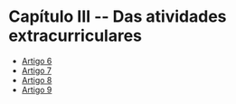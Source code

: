 # Capítulo III -- Das atividades extracurriculares

- [Artigo 6](art-6.md)
- [Artigo 7](art-7.md)
- [Artigo 8](art-8.md)
- [Artigo 9](art-9.md)
